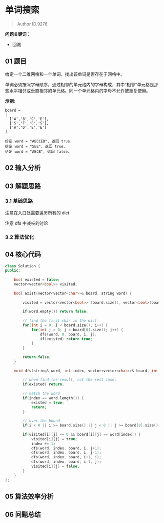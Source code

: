 # 单词搜索
> Author ID.9276 

**问题关键词：**

- 回溯

## 01 题目

给定一个二维网格和一个单词，找出该单词是否存在于网格中。

单词必须按照字母顺序，通过相邻的单元格内的字母构成，其中“相邻”单元格是那些水平相邻或垂直相邻的单元格。同一个单元格内的字母不允许被重复使用。

**示例:**

```
board =
[
  ['A','B','C','E'],
  ['S','F','C','S'],
  ['A','D','E','E']
]

给定 word = "ABCCED", 返回 true.
给定 word = "SEE", 返回 true.
给定 word = "ABCB", 返回 false.
```

## 02 输入分析



## 03 解题思路

### 3.1 基础思路

注意在入口处需要遍历所有的 dict 

注意 dfs 中减枝的讨论

### 3.2 算法优化



## 04 核心代码

```c++
class Solution {
public:
    
    bool existed = false;
    vector<vector<bool>> visited;
    
    bool exist(vector<vector<char>>& board, string word) {
        
        visited = vector<vector<bool>> (board.size(), vector<bool>(board[0].size(), false));
        
        if(word.empty()) return false;
        
        // find the first char in the dict
        for(int i = 0; i < board.size(); i++) {
            for(int j = 0; j < board[0].size(); j++) {
                dfs(word, 0, board, i, j);
                if(existed) return true;
            }
        }
            
        return false;
    }
    
    void dfs(string& word, int index, vector<vector<char>>& board, int i, int j) {
        
        // when find the result, cut the rest case.
        if(existed) return;
        
        // match the word
        if(index == word.length()) {
            existed = true;
            return;
        }
        
        // over the bound
        if(i < 0 || i >= board.size() || j < 0 || j >= board[0].size()) return;
        
        if(visited[i][j] == 0 && board[i][j] == word[index]) {
            visited[i][j] = true;
            index += 1;
            dfs(word, index, board, i, j+1);
            dfs(word, index, board, i, j-1);
            dfs(word, index, board, i+1, j);
            dfs(word, index, board, i-1, j);
            visited[i][j] = false;
        }
    }
};
```



## 05 算法效率分析



## 06 问题总结

